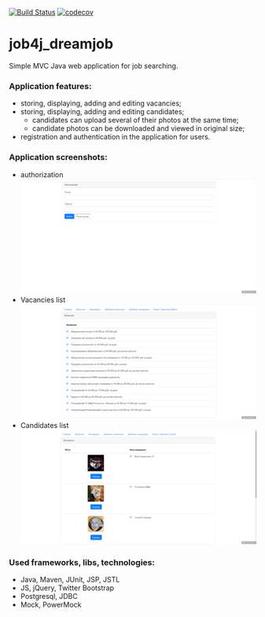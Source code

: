 [![Build Status](https://travis-ci.com/dvamedveda/job4j_dreamjob.svg?branch=master)](https://travis-ci.com/dvamedveda/job4j_dreamjob)
[![codecov](https://codecov.io/gh/dvamedveda/job4j_dreamjob/branch/master/graph/badge.svg?token=LODWZLKGUI)](https://codecov.io/gh/dvamedveda/job4j_dreamjob)

# job4j_dreamjob

Simple MVC Java web application for job searching.

### Application features:

- storing, displaying, adding and editing vacancies;  
- storing, displaying, adding and editing candidates;  
     - candidates can upload several of their photos at the same time;
     - candidate photos can be downloaded and viewed in original size;
- registration and authentication in the application for users.

### Application screenshots:
- authorization
![auth screen](https://github.com/dvamedveda/screenshots/blob/main/dreamjob/auth_screen.png?raw=true)  
- Vacancies list
![vacancies](https://github.com/dvamedveda/screenshots/blob/main/dreamjob/vacancies.png?raw=true)  
- Candidates list
![candidates](https://github.com/dvamedveda/screenshots/blob/main/dreamjob/candidates.png?raw=true)

### Used frameworks, libs, technologies:
- Java, Maven, JUnit, JSP, JSTL
- JS, jQuery, Twitter Bootstrap
- Postgresql, JDBC
- Mock, PowerMock